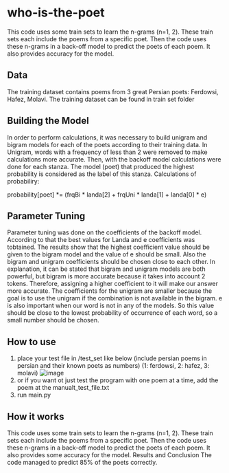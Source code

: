# who-is-the-poet
This code uses some train sets to learn the n-grams (n=1, 2). These train sets each include the poems from a specific poet. Then the code uses these n-grams in a back-off model to predict the poets of each poem. It also provides accuracy for the model.

## Data
The training dataset contains poems from 3 great Persian poets: Ferdowsi, Hafez, Molavi. The training dataset can be found in train set folder

## Building the Model
In order to perform calculations, it was necessary to build unigram and bigram models for each of the poets according to their training data. In Unigram, words with a frequency of less than 2 were removed to make calculations more accurate. Then, with the backoff model calculations were done for each stanza. The model (poet) that produced the highest probability is considered as the label of this stanza. Calculations of probabiliry:

probability[poet] *= (frqBi * landa[2] + frqUni * landa[1] + landa[0] * e)
## Parameter Tuning
Parameter tuning was done on the coefficients of the backoff model. According to that the best values for Landa and e coefficients was tobtained. The results show that the highest coefficient value should be given to the bigram model and the value of e should be small. Also the bigram and unigram coefficients should be chosen close to each other. In explanation, it can be stated that bigram and unigram models are both powerful, but bigram is more accurate because it takes into account 2 tokens. Therefore, assigning a higher coefficient to it will make our answer more accurate. The coefficients for the unigram are smaller because the goal is to use the unigram if the combination is not available in the bigram. e is also important when our word is not in any of the models. So this value should be close to the lowest probability of occurrence of each word, so a small number should be chosen.

## How to use
1. place your test file in /test_set like below (include persian poems in persian and their known poets as numbers) (1: ferdowsi, 2: hafez, 3: molavi)
   ![image](https://github.com/hamidrezaHemati/who-is-the-poet/assets/35847115/38fd93f7-2c15-4099-8b4c-21b00de29f23)
2. or if you want ot just test the program with one poem at a time, add the poem at the manualt_test_file.txt
3. run main.py

## How it works
This code uses some train sets to learn the n-grams (n=1, 2). These train sets each include the poems from a specific poet. Then the code uses these n-grams in a back-off model to predict the poets of each poem. It also provides some accuracy for the model.
Results and Conclusion
The code managed to predict 85% of the poets correctly.
